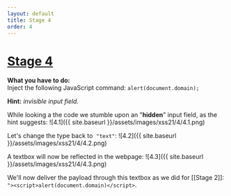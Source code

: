 ```yaml
---
layout: default
title: Stage 4
order: 4
---
```



# [Stage 4](https://xss-quiz.int21h.jp/stage_4.php)

**What you have to do:**  
Inject the following JavaScript command: `alert(document.domain);`

**Hint:** *invisible input field.*

While looking a the code we stumble upon an "**hidden**" input field, as the hint suggests:
![4.1]({{ site.baseurl }}/assets/images/xss21/4/4.1.png)

Let's change the type back to  `"text"`:
![4.2]({{ site.baseurl }}/assets/images/xss21/4/4.2.png)

A textbox will now be reflected in the webpage:
![4.3]({{ site.baseurl }}/assets/images/xss21/4/4.3.png)

We'll now deliver the payload through this textbox as we did for [[Stage 2]]:
`"><script>alert(document.domain)</script>`.